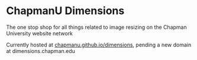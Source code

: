 # ChapmanU Dimensions
The one stop shop for all things related to image resizing on the Chapman University website network

Currently hosted at [chapmanu.github.io/dimensions](chapmanu.github.io/dimensions), pending a new domain at dimensions.chapman.edu
